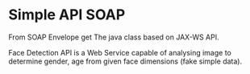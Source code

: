 # Simple API SOAP

From SOAP Envelope get The java class based on JAX-WS API.

Face Detection API is a Web Service capable of analysing image to determine gender, age from given face dimensions (fake simple data).
